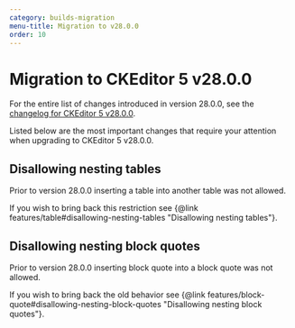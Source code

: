 ```yaml
---
category: builds-migration
menu-title: Migration to v28.0.0
order: 10
---
```


# Migration to CKEditor 5 v28.0.0

For the entire list of changes introduced in version 28.0.0, see the [changelog for CKEditor 5 v28.0.0](https://github.com/ckeditor/ckeditor5/blob/master/CHANGELOG.md#TODO).

Listed below are the most important changes that require your attention when upgrading to CKEditor 5 v28.0.0.

## Disallowing nesting tables

Prior to version 28.0.0 inserting a table into another table was not allowed.

If you wish to bring back this restriction see {@link features/table#disallowing-nesting-tables "Disallowing nesting tables"}.

## Disallowing nesting block quotes

Prior to version 28.0.0 inserting block quote into a block quote was not allowed.

If you wish to bring back the old behavior see {@link features/block-quote#disallowing-nesting-block-quotes "Disallowing nesting block quotes"}.
